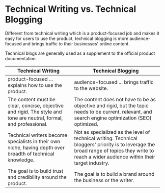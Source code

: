 # Technical Writing vs. Technical Blogging

Different from technical writing which is a product-focused job and makes it easy for users to use the product, technical blogging is more audience-focused and brings traffic to their businesses' online content.

Technical blogs are generally used as a supplement to the official product documentation.


|Technical Writing|Technical Blogging|
|  ---- |----  |
|product-focused ... explains how to use the product.|audience-focused ... brings traffic to the website.|
|The content must be clear, concise, objective and rigid. The style and tone are neutral, formal, and professional.|The content does not have to be as objective and rigid, but the topic needs to be current, relevant, and search engine optimization (SEO) optimized.|
|Technical writers become specialists in their own niche, having depth over breadth of technical knowledge.|Not as specialized as the level of technical writing. Technical bloggers' priority is to leverage the broad range of topics they write to reach a wider audience within their target industry.|
|The goal is to build trust and credibility around the product.|The goal is to build a brand around the business or the writer.|


